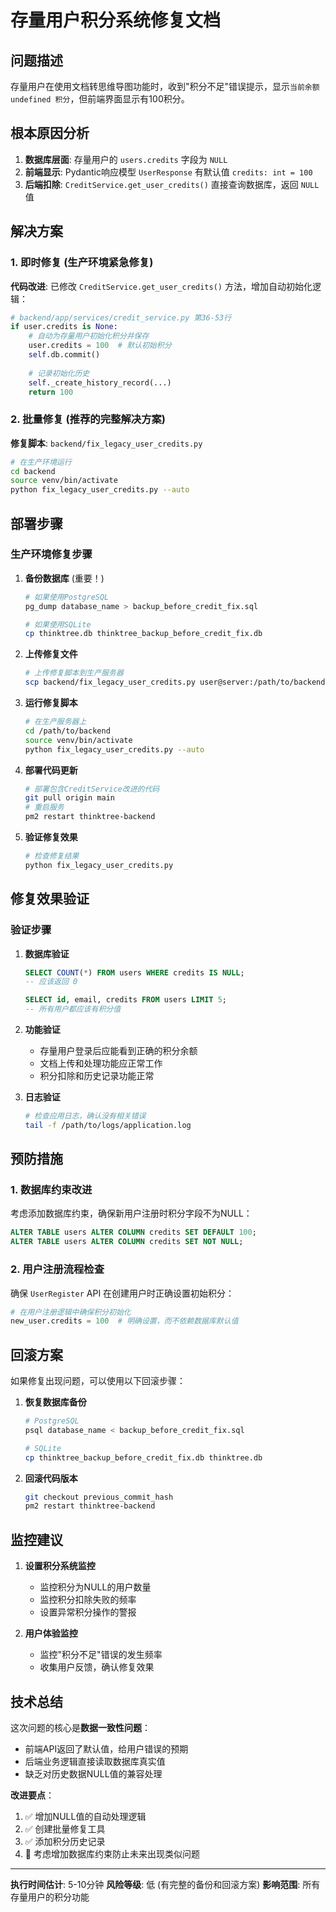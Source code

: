 # 存量用户积分系统修复文档

## 问题描述

存量用户在使用文档转思维导图功能时，收到"积分不足"错误提示，显示`当前余额 undefined 积分`，但前端界面显示有100积分。

## 根本原因分析

1. **数据库层面**: 存量用户的 `users.credits` 字段为 `NULL`
2. **前端显示**: Pydantic响应模型 `UserResponse` 有默认值 `credits: int = 100`
3. **后端扣除**: `CreditService.get_user_credits()` 直接查询数据库，返回 `NULL` 值

## 解决方案

### 1. 即时修复 (生产环境紧急修复)

**代码改进**: 已修改 `CreditService.get_user_credits()` 方法，增加自动初始化逻辑：

```python
# backend/app/services/credit_service.py 第36-53行
if user.credits is None:
    # 自动为存量用户初始化积分并保存
    user.credits = 100  # 默认初始积分
    self.db.commit()
    
    # 记录初始化历史
    self._create_history_record(...)
    return 100
```

### 2. 批量修复 (推荐的完整解决方案)

**修复脚本**: `backend/fix_legacy_user_credits.py`

```bash
# 在生产环境运行
cd backend
source venv/bin/activate
python fix_legacy_user_credits.py --auto
```

## 部署步骤

### 生产环境修复步骤

1. **备份数据库** (重要！)
   ```bash
   # 如果使用PostgreSQL
   pg_dump database_name > backup_before_credit_fix.sql
   
   # 如果使用SQLite
   cp thinktree.db thinktree_backup_before_credit_fix.db
   ```

2. **上传修复文件**
   ```bash
   # 上传修复脚本到生产服务器
   scp backend/fix_legacy_user_credits.py user@server:/path/to/backend/
   ```

3. **运行修复脚本**
   ```bash
   # 在生产服务器上
   cd /path/to/backend
   source venv/bin/activate
   python fix_legacy_user_credits.py --auto
   ```

4. **部署代码更新**
   ```bash
   # 部署包含CreditService改进的代码
   git pull origin main
   # 重启服务
   pm2 restart thinktree-backend
   ```

5. **验证修复效果**
   ```bash
   # 检查修复结果
   python fix_legacy_user_credits.py
   ```

## 修复效果验证

### 验证步骤

1. **数据库验证**
   ```sql
   SELECT COUNT(*) FROM users WHERE credits IS NULL;
   -- 应该返回 0
   
   SELECT id, email, credits FROM users LIMIT 5;
   -- 所有用户都应该有积分值
   ```

2. **功能验证**
   - 存量用户登录后应能看到正确的积分余额
   - 文档上传和处理功能应正常工作
   - 积分扣除和历史记录功能正常

3. **日志验证**
   ```bash
   # 检查应用日志，确认没有相关错误
   tail -f /path/to/logs/application.log
   ```

## 预防措施

### 1. 数据库约束改进
考虑添加数据库约束，确保新用户注册时积分字段不为NULL：

```sql
ALTER TABLE users ALTER COLUMN credits SET DEFAULT 100;
ALTER TABLE users ALTER COLUMN credits SET NOT NULL;
```

### 2. 用户注册流程检查
确保 `UserRegister` API 在创建用户时正确设置初始积分：

```python
# 在用户注册逻辑中确保积分初始化
new_user.credits = 100  # 明确设置，而不依赖数据库默认值
```

## 回滚方案

如果修复出现问题，可以使用以下回滚步骤：

1. **恢复数据库备份**
   ```bash
   # PostgreSQL
   psql database_name < backup_before_credit_fix.sql
   
   # SQLite  
   cp thinktree_backup_before_credit_fix.db thinktree.db
   ```

2. **回滚代码版本**
   ```bash
   git checkout previous_commit_hash
   pm2 restart thinktree-backend
   ```

## 监控建议

1. **设置积分系统监控**
   - 监控积分为NULL的用户数量
   - 监控积分扣除失败的频率
   - 设置异常积分操作的警报

2. **用户体验监控**
   - 监控"积分不足"错误的发生频率
   - 收集用户反馈，确认修复效果

## 技术总结

这次问题的核心是**数据一致性问题**：
- 前端API返回了默认值，给用户错误的预期
- 后端业务逻辑直接读取数据库真实值
- 缺乏对历史数据NULL值的兼容处理

**改进要点**：
1. ✅ 增加NULL值的自动处理逻辑
2. ✅ 创建批量修复工具
3. ✅ 添加积分历史记录
4. 🔄 考虑增加数据库约束防止未来出现类似问题

---

**执行时间估计**: 5-10分钟
**风险等级**: 低 (有完整的备份和回滚方案)
**影响范围**: 所有存量用户的积分功能